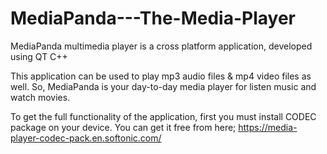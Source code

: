 # MediaPanda---The-Media-Player

MediaPanda multimedia player is a cross platform application, developed using QT C++

This application can be used to play mp3 audio files &amp; mp4 video files as well. So, MediaPanda is your day-to-day media player for listen music and watch movies.

To get the full functionality of the application, first you must install CODEC package on your
device. You can get it free from here; https://media-player-codec-pack.en.softonic.com/
